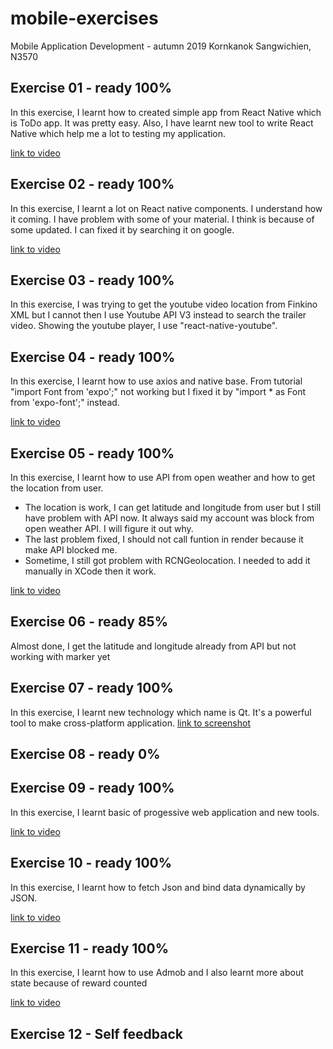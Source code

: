 # mobile-exercises
Mobile Application Development - autumn 2019
Kornkanok Sangwichien, N3570

Exercise 01 - ready 100%
------------------------
In this exercise, I learnt how to created simple app from React Native which is ToDo app.
It was pretty easy. Also, I have learnt new tool to write React Native 
which help me a lot to testing my application.

[link to video](https://youtu.be/phzYuXEZ1DE)

Exercise 02 - ready 100%
------------------------
In this exercise, I learnt a lot on React native components. I understand how it coming.
I have problem with some of your material. I think is because of some updated. I can fixed it by searching it on google. 

[link to video](https://youtu.be/TsQfvsPI680)

Exercise 03 - ready 100%
------------------------
In this exercise, I was trying to get the youtube video location from Finkino XML but I cannot then I use Youtube API V3 instead to search the trailer video.
Showing the youtube player, I use "react-native-youtube".

Exercise 04 - ready 100%
------------------------
In this exercise, I learnt how to use axios and native base.
From tutorial "import Font from 'expo';" not working but I fixed it by "import * as Font from 'expo-font';" instead.

[link to video](https://youtu.be/dTyQfO1AAR0)

Exercise 05 - ready 100%
------------------------
In this exercise, I learnt how to use API from open weather and how to get the location from user.
- The location is work, I can get latitude and longitude from user but I still have problem with API now. 
It always said my account was block from open weather API. I will figure it out why.
- The last problem fixed, I should not call funtion in render because it make API blocked me.
- Sometime, I still got problem with RCNGeolocation. I needed to add it manually in XCode then it work. 

[link to video](https://youtu.be/yeVHQ2nPcmo)

Exercise 06 - ready 85%
------------------------
Almost done, I get the latitude and longitude already from API but not working with marker yet

Exercise 07 - ready 100%
------------------------
In this exercise, I learnt new technology which name is Qt. It's a powerful tool to make cross-platform application.
[link to screenshot](https://gitlab.labranet.jamk.fi/N3570/mobile-exercises/blob/master/accelBubble/Screenshot.png)

Exercise 08 - ready 0%
------------------------

Exercise 09 - ready 100%
------------------------
In this exercise, I learnt basic of progessive web application and new tools. 

[link to video](https://youtu.be/2mrQbalMXaE)

Exercise 10 - ready 100%
------------------------
In this exercise, I learnt how to fetch Json and bind data dynamically by JSON. 

[link to video](https://gitlab.labranet.jamk.fi/N3570/mobile-exercises/raw/37bfb034ba274badbfc9712cadb2a34e8bfa636e/Sodexo/Screenshot.png)


Exercise 11 - ready 100%
------------------------
In this exercise, I learnt how to use Admob and I also learnt more about state because of reward counted

[link to video](https://youtu.be/WS3HsuI0XQI)

Exercise 12 - Self feedback
------------------------